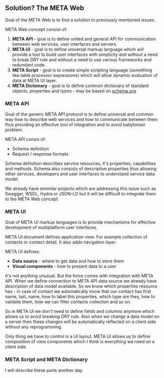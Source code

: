 ## Solution? The META Web

Goal of the META Web is to find a solution to previously mentioned issues.

META Web concept consist of:

1. **META API** - goal is to define united and general API for communication between web services, user interfaces and servers.
2. **META UI** - goal is to define universal markup language which will provide a tool to build user interfaces with simplicity and without a need to break DRY rule and without a need to use various frameworks and redundant code.
3. **META Script** - goal is to create simple scripting language (something like table processor expressions) which will allow dynamic evaluation of data at META UI layer.
4. **META Dictionary** - goal is to define common dictionary of standard objects, properties and types - may be based on [schema.org](http://schema.org).

### META API

Goal of the generic META API protocol is to define universal and common way how to describe web services and how to communicate between them thus providing an effective tool of integration and to avoid babylonian problem.

META API consis of:

- Schema definition
- Request / response formats

Schema definition describes service resources, it's properties, capabilities and methods. Schema also consists of descriptive properties thus allowing other services, developers and user interfaces to understand service data model.

We already have simmilar projects which are addressing this issue such as Swagger, WSDL, Hydra or JSON-LD but it will be difficult to integrate them to the META Web concept.

### META UI

Goal of META UI markup languages is to provide mechanisms for effective development of multiplatform user interfaces.

META UI document defines application view. For example collection of contacts or contact detail. It also adds navigation layer.

META UI defines:

- **Data source** - where to get data and how to store them
- **Visual components** - how to present data to a user

It's not anything unusual. But the force comes with integration with META API. When we define connection to META API data source we already have description of data model available. So we know which properties resource has - in case of contact we automatically know that our contact has frist name, last, name, how to label this properties, which type are they, how to validate them, how we can filter contacts collection and so on.

So in META UI we don't need to define fields and columns anymore which allows us to avoid breaking DRY rule. Also when we change a data model on a server then these changes will be automatically reflected on a client side without any reprogramming.

Only thing we have to control is a UI layout. META UI allows us to define composition of view components which I think is everything we need on a client side.

### META Script and META Dictionary

I will describe these parts another day.

